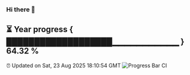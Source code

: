 ### Hi there 👋
⏳ Year progress { ███████████████████▁▁▁▁▁▁▁▁▁▁▁ } 64.32 %
---
⏰ Updated on Sat, 23 Aug 2025 18:10:54 GMT
![Progress Bar CI](https://github.com/Moyi321/Moyi321/workflows/Progress%20Bar%20CI/badge.svg)
